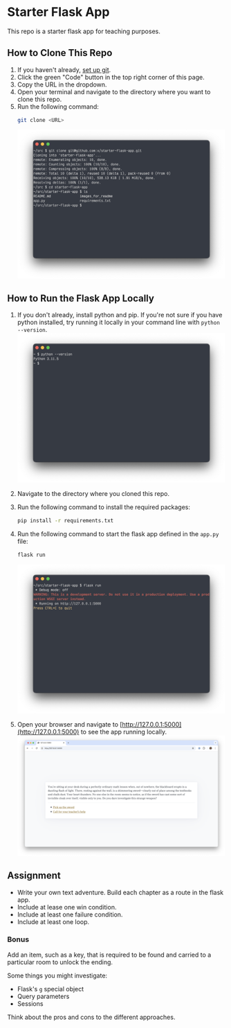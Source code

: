 # Starter Flask App

This repo is a starter flask app for teaching purposes.


## How to Clone This Repo

1. If you haven't already, [set up git](https://docs.github.com/en/get-started/getting-started-with-git/set-up-git).
2. Click the green "Code" button in the top right corner of this page.
3. Copy the URL in the dropdown.
4. Open your terminal and navigate to the directory where you want to clone this repo.
5. Run the following command:
   ```bash
   git clone <URL>
   ```
   ![](images_for_readme/image-0.png)


## How to Run the Flask App Locally

1. If you don't already, install python and pip. If you're not sure if you have python installed, try running it locally in your command line with `python --version`.
   ![](images_for_readme/image-1.png)

2. Navigate to the directory where you cloned this repo.
3. Run the following command to install the required packages:
   ```bash
   pip install -r requirements.txt
   ```

4. Run the following command to start the flask app defined in the `app.py` file:
   ```bash
   flask run
   ```
   ![](images_for_readme/image-2.png)

5. Open your browser and navigate to [http://127.0.0.1:5000](http://127.0.0.1:5000) to see the app running locally.
   ![](images_for_readme/image-3.png)


## Assignment

- Write your own text adventure. Build each chapter as a route in the flask app.
- Include at lease one win condition.
- Include at least one failure condition.
- Include at least one loop.

### Bonus

Add an item, such as a key, that is required to be found and carried to a particular room to unlock the ending.

Some things you might investigate:
- Flask's `g` special object
- Query parameters
- Sessions

Think about the pros and cons to the different approaches.